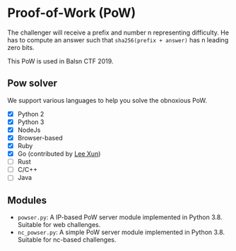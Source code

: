# Proof-of-Work (PoW)

The challenger will receive a prefix and number n representing difficulty. He has to compute an answer such that `sha256(prefix + answer)` has n leading zero bits.

This PoW is used in Balsn CTF 2019.

## Pow solver 

We support various languages to help you solve the obnoxious PoW.

- [X] Python 2
- [X] Python 3
- [X] NodeJs
- [X] Browser-based
- [X] Ruby
- [X] Go (contributed by [Lee Xun](https://github.com/LeeXun))
- [ ] Rust
- [ ] C/C++
- [ ] Java

## Modules

- `powser.py`: A IP-based PoW server module implemented in Python 3.8. Suitable for web challenges.
- `nc_powser.py`: A simple PoW server module implemented in Python 3.8. Suitable for nc-based challenges.
